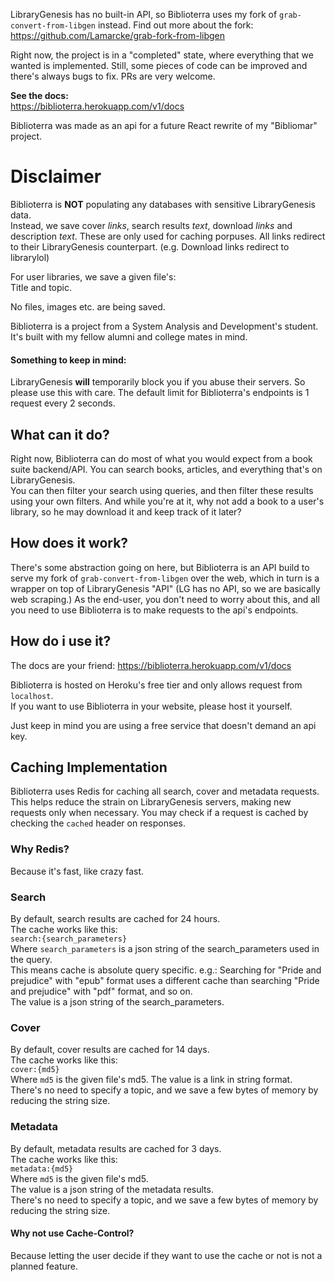 LibraryGenesis has no built-in API, so Biblioterra uses my fork of `grab-convert-from-libgen` instead.
Find out more about the fork:
https://github.com/Lamarcke/grab-fork-from-libgen

Right now, the project is in a "completed" state, where everything that we wanted is implemented.
Still, some pieces of code can be improved and there's always bugs to fix.
PRs are very welcome.

**See the docs:**  
https://biblioterra.herokuapp.com/v1/docs

Biblioterra was made as an api for a future React rewrite of my "Bibliomar" project.

# Disclaimer

Biblioterra is **NOT** populating any databases with sensitive LibraryGenesis data.  
Instead, we save cover *links*, search results *text*, download *links* and description *text*.
These are only used for caching porpuses.
All links redirect to their LibraryGenesis counterpart. (e.g. Download links redirect to librarylol)

For user libraries, we save a given file's:  
Title and topic.

No files, images etc. are being saved.

Biblioterra is a project from a System Analysis and Development's student.
It's built with my fellow alumni and college mates in mind.

#### Something to keep in mind:
LibraryGenesis **will** temporarily block you if you abuse their servers. So please use this with care.
The default limit for Biblioterra's endpoints is 1 request every 2 seconds.

## What can it do?
Right now, Biblioterra can do most of what you would expect from a book suite backend/API.
You can search books, articles, and everything that's on LibraryGenesis.  
You can then filter your search using queries, and then filter these results using your own
filters.
And while you're at it, why not add a book to a user's library, so he may download it and keep track of it later?

## How does it work?
There's some abstraction going on here, but Biblioterra is an API build to serve my fork of `grab-convert-from-libgen` 
over the web, which in turn is a wrapper on top of LibraryGenesis "API" (LG has no API, so we are basically web scraping.)
As the end-user, you don't need to worry about this, and all you need to use Biblioterra is to make requests to the api's
endpoints.

## How do i use it?
The docs are your friend:
https://biblioterra.herokuapp.com/v1/docs  

Biblioterra is hosted on Heroku's free tier and only allows request from `localhost`.  
If you want to use Biblioterra in your website, please host it yourself.  

Just keep in mind you are using a free service that doesn't demand an api key.  


## Caching Implementation

Biblioterra uses Redis for caching all search, cover and metadata requests.
This helps reduce the strain on LibraryGenesis servers, making new requests only when necessary.
You may check if a request is cached by checking the `cached` header on responses.

### Why Redis?
Because it's fast, like crazy fast.  


### Search
By default, search results are cached for 24 hours.  
The cache works like this:  
`search:{search_parameters}`  
Where `search_parameters` is a json string of the search_parameters used in the query.  
This means cache is absolute query specific. e.g.: Searching for "Pride and prejudice" with "epub" format uses a different cache than searching "Pride and prejudice"
with "pdf" format, and so on.  
The value is a json string of the search_parameters.

### Cover  
By default, cover results are cached for 14 days.  
The cache works like this:  
`cover:{md5}`  
Where `md5` is the given file's md5. 
The value is a link in string format.  
There's no need to specify a topic, and we save a few bytes of memory by reducing the string size.  

### Metadata
By default, metadata results are cached for 3 days.  
The cache works like this:  
`metadata:{md5}`  
Where `md5` is the given file's md5.  
The value is a json string of the metadata results.  
There's no need to specify a topic, and we save a few bytes of memory by reducing the string size.  

#### Why not use Cache-Control?
Because letting the user decide if they want to use the cache or not is not a planned feature.  

